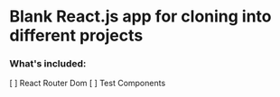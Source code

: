 # Blank React.js app for cloning into different projects

### What's included:
[ ] React Router Dom
[ ] Test Components

